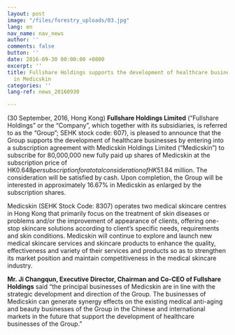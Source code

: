 ```yaml
---
layout: post
image: "/files/forestry_uploads/03.jpg"
lang: en
nav_name: nav_news
author: ''
comments: false
button: ''
date: 2016-09-30 00:00:00 +0800
excerpt: ''
title: Fullshare Holdings supports the development of healthcare businesses by investing
  in Medicskin
categories: ''
lang-ref: news_20160930

---
```

(30 September, 2016, Hong Kong) **Fullshare Holdings Limited** (“Fullshare Holdings” or the “Company”, which together with its subsidiaries, is referred to as the “Group”; SEHK stock code: 607), is pleased to announce that the Group supports the development of healthcare businesses by entering into a subscription agreement with Medicskin Holdings Limited (“Medicskin”) to subscribe for 80,000,000 new fully paid up shares of Medicskin at the subscription price of HK$0.648 per subscription for a total consideration of HK$51.84 million. The consideration will be satisfied by cash. Upon completion, the Group will be interested in approximately 16.67% in Medicskin as enlarged by the subscription shares.

Medicskin (SEHK Stock Code: 8307) operates two medical skincare centres in Hong Kong that primarily focus on the treatment of skin diseases or problems and/or the improvement of appearance of clients, offering one-stop skincare solutions according to client’s specific needs, requirements and skin conditions. Medicskin will continue to explore and launch new medical skincare services and skincare products to enhance the quality, effectiveness and variety of their services and products so as to strengthen its market position and maintain competitiveness in the medical skincare industry.

**Mr. Ji Changqun, Executive Director, Chairman and Co-CEO of Fullshare Holdings** said “the principal businesses of Medicskin are in line with the strategic development and direction of the Group. The businesses of Medicskin can generate synergy effects on the existing medical anti-aging and beauty businesses of the Group in the Chinese and international markets in the future that support the development of healthcare businesses of the Group.”